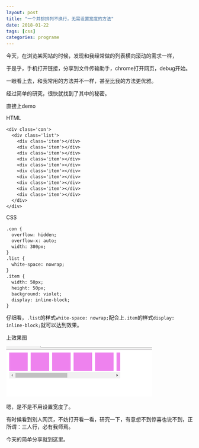 ```yaml
---
layout: post
title: "一个并排排列不换行，无需设置宽度的方法"
date: 2018-01-22
tags: [css]
categories: programe
---
```


今天，在浏览某网站的时候，发现和我经常做的列表横向滚动的需求一样，

于是乎，手机打开链接，分享到文件传输助手，chrome打开网页，debug开始。

一眼看上去，和我常用的方法并不一样，甚至比我的方法更优雅。

经过简单的研究，很快就找到了其中的秘密。

直接上demo

HTML


````
<div class='con'>
  <div class='list'>
    <div class='item'></div>
    <div class='item'></div>
    <div class='item'></div>
    <div class='item'></div>
    <div class='item'></div>
    <div class='item'></div>
    <div class='item'></div>
    <div class='item'></div>
    <div class='item'></div>
    <div class='item'></div>
  </div>
</div>
````

CSS

````
.con {
  overflow: hidden;
  overflow-x: auto;
  width: 300px;
}
.list {
  white-space: nowrap;
}
.item {
  width: 50px;
  height: 50px;
  background: violet;
  display: inline-block;
}
````

仔细看，`.list`的样式`white-space: nowrap;`配合上`.item`的样式`display: inline-block;`就可以达到效果。

上效果图

![break](/assets/break_line.png)

嗯，是不是不用设置宽度了。

有时候看到别人网页，不妨打开看一看，研究一下，有意想不到惊喜也说不到，正所谓：三人行，必有我师焉。

今天的简单分享就到这里。